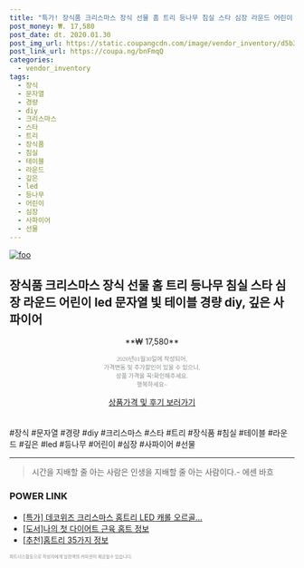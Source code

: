 ```yaml
--- 
title: "특가! 장식품 크리스마스 장식 선물 홈 트리 등나무 침실 스타 심장 라운드 어린이 led 문자열 ..." 
post_money: ₩. 17,580 
post_date: dt. 2020.01.30 
post_img_url: https://static.coupangcdn.com/image/vendor_inventory/d5b3/7c9deb86cf1114cc46c394fb457cd595ffa3bc1d8a5ec71f75d6a5506dc3.png 
post_link_url: https://coupa.ng/bnFmqQ 
categories: 
  - vendor_inventory 
tags: 
  - 장식 
  - 문자열 
  - 경량 
  - diy 
  - 크리스마스 
  - 스타 
  - 트리 
  - 장식품 
  - 침실 
  - 테이블 
  - 라운드 
  - 깊은 
  - led 
  - 등나무 
  - 어린이 
  - 심장 
  - 사파이어 
  - 선물 
--- 
```

[![foo](https://static.coupangcdn.com/image/vendor_inventory/d5b3/7c9deb86cf1114cc46c394fb457cd595ffa3bc1d8a5ec71f75d6a5506dc3.png)](https://coupa.ng/bnFmqQ) 

## 장식품 크리스마스 장식 선물 홈 트리 등나무 침실 스타 심장 라운드 어린이 led 문자열 빛 테이블 경량 diy, 깊은 사파이어 
<p style="text-align: center;">**₩ 17,580**</p> 
<p style="text-align: center;"><span style="color: #898c8f; font-family: Georgia,Times,serif; font-size: 0.75em;">2020년01월30일에 작성되어, <br>가격변동 및 추가할인이 있을 수 있으니,<br> 상품 가격을 꼭!확인해주세요.<br>행복하세요~</span> 
</p>	 
<div markdown="0" style="text-align: center;"><a href="https://coupa.ng/bnFmqQ" class="btn btn--success">상품가격 및 후기 보러가기</a></div> 
<br><br> 
  #장식 #문자열 #경량 #diy #크리스마스 #스타 #트리 #장식품 #침실 #테이블 #라운드 #깊은 #led #등나무 #어린이 #심장 #사파이어 #선물 
<hr> 

> 시간을 지배할 줄 아는 사람은 인생을 지배할 줄 아는 사람이다.- 에센 바흐  


### POWER LINK

* <a href="https://blog.naver.com/sakai111/221790292346" target="_blank">[특가] 데코위즈 크리스마스 홈트리 LED 캐롤 오르골...</a>
* <a href="https://blog.naver.com/sakai111/221760234695" target="_blank">[도서]나의 첫 다이어트 근육 홈트 정보</a>
* <a href="https://blog.naver.com/fasyy4321/221789663600" target="_blank">[추천]홈트리 35가지 정보</a>

<span style="color: #898c8f; font-family: Georgia,Times,serif; font-size: 0.55em;">파트너스활동으로 작성자에게 일정액의 커미션이 제공될수 있습니다.</span> 

